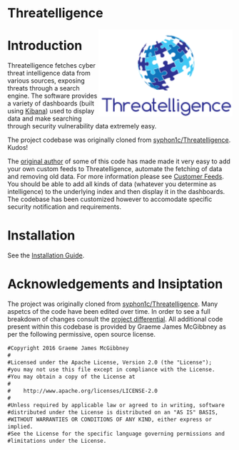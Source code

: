 # Threatelligence

<img src="./docs/logo.png" align="right" width="300" />

# Introduction

Threatelligence fetches cyber threat intelligence data from various sources, exposing threats through a search engine. The software provides a variety of dashboards (built using [Kibana](https://www.elastic.co/products/kibana)) used to display data and make searching through security vulnerability data extremely easy.

The project codebase was originally cloned from [syphon1c/Threatelligence](https://github.com/syphon1c/Threatelligence). Kudos!

The [original author](https://github.com/syphon1c) of some of this code has made made it very easy to add your own custom feeds to Threatelligence, automate the fetching of data and removing old data. For more information please see [Customer Feeds](./CustomFeeds.md). You should be able to add all kinds of data (whatever you determine as intelligence) to the underlying index and then display it in the dashboards.
The codebase has been customized however to accomodate specific security notification and requirements.

# Installation

See the [Installation Guide](./Install.md).

# Acknowledgements and Insiptation

The project was originally cloned from [syphon1c/Threatelligence](https://github.com/syphon1c/Threatelligence). Many aspetcs of the code have been edited over time. In order to see a full breakdown of changes consult the [project differential](https://github.com/syphon1c/Threatelligence/compare/master...gfunkoriginal:master).
All additional code present within this codebase is provided by Graeme James McGibbney as per the following permissive, open source license.

```
#Copyright 2016 Graeme James McGibbney
#
#Licensed under the Apache License, Version 2.0 (the "License");
#you may not use this file except in compliance with the License.
#You may obtain a copy of the License at
#
#    http://www.apache.org/licenses/LICENSE-2.0
#
#Unless required by applicable law or agreed to in writing, software
#distributed under the License is distributed on an "AS IS" BASIS,
#WITHOUT WARRANTIES OR CONDITIONS OF ANY KIND, either express or implied.
#See the License for the specific language governing permissions and
#limitations under the License.
```

